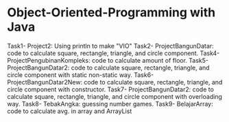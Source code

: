 # Object-Oriented-Programming with Java 

Task1- Project2: Using println to make "VIO"
Task2- ProjectBangunDatar: code to calculate square, rectangle, triangle, and circle component.
Task4- ProjectPengubinanKompleks: code to calculate amount of floor.
Task5- ProjectBangunDatar2:  code to calculate square, rectangle, triangle, and circle component with static non-static way.
Task6- ProjectBangunDatar2New: code to calculate square, rectangle, triangle, and circle component with constructor.
Task7- ProjectBangunDatar2:  code to calculate square, rectangle, triangle, and circle component with overloading way.
Task8- TebakAngka: guessing number games.
Task9- BelajarArray: code to calculate avg. in array and ArrayList
